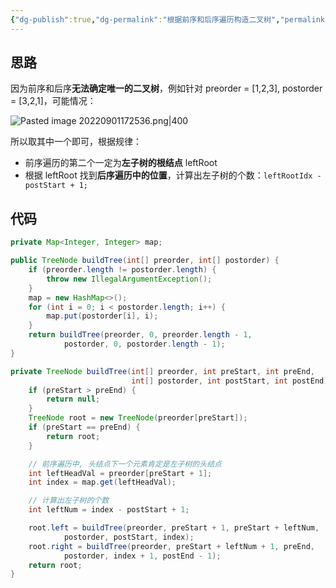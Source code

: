 ```yaml
---
{"dg-publish":true,"dg-permalink":"根据前序和后序遍历构造二叉树","permalink":"/根据前序和后序遍历构造二叉树/","title":"根据前序和后序遍历构造二叉树","tags":["二叉树","构造二叉树"]}
---
```



## 思路

因为前序和后序**无法确定唯一的二叉树**，例如针对 preorder = [1,2,3], postorder = [3,2,1]，可能情况：

![Pasted image 20220901172536.png|400](/img/user/attachments/images/Pasted%20image%2020220901172536.png)

所以取其中一个即可，根据规律：
- 前序遍历的第二个一定为**左子树的根结点** leftRoot
- 根据 leftRoot 找到**后序遍历中的位置**，计算出左子树的个数：`leftRootIdx - postStart + 1;`

## 代码

```java
private Map<Integer, Integer> map;

public TreeNode buildTree(int[] preorder, int[] postorder) {
	if (preorder.length != postorder.length) {
		throw new IllegalArgumentException();
	}
	map = new HashMap<>();
	for (int i = 0; i < postorder.length; i++) {
		map.put(postorder[i], i);
	}
	return buildTree(preorder, 0, preorder.length - 1,
			postorder, 0, postorder.length - 1);
}

private TreeNode buildTree(int[] preorder, int preStart, int preEnd,
						   int[] postorder, int postStart, int postEnd) {
	if (preStart > preEnd) {
		return null;
	}
	TreeNode root = new TreeNode(preorder[preStart]);
	if (preStart == preEnd) {
		return root;
	}

	// 前序遍历中, 头结点下一个元素肯定是左子树的头结点
	int leftHeadVal = preorder[preStart + 1];
	int index = map.get(leftHeadVal);

	// 计算出左子树的个数
	int leftNum = index - postStart + 1;

	root.left = buildTree(preorder, preStart + 1, preStart + leftNum,
			postorder, postStart, index);
	root.right = buildTree(preorder, preStart + leftNum + 1, preEnd,
			postorder, index + 1, postEnd - 1);
	return root;
}
```